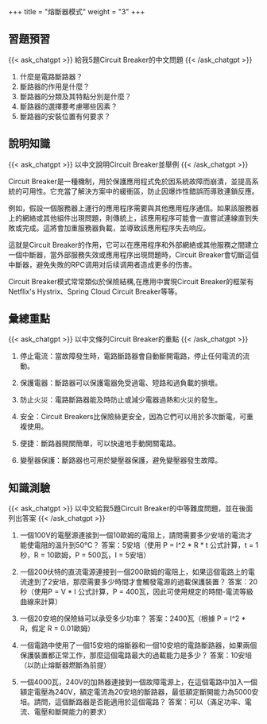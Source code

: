 +++
title = "熔斷器模式"
weight = "3"
+++
## 習題預習
{{< ask_chatgpt >}}
給我5題Circuit Breaker的中文問題
{{< /ask_chatgpt >}}



1. 什麼是電路斷路器？
2. 斷路器的作用是什麼？
3. 斷路器的分類及其特點分別是什麼？
4. 斷路器的選擇要考慮哪些因素？
5. 斷路器的安裝位置有何要求？   

## 說明知識
{{< ask_chatgpt >}}
以中文說明Circuit Breaker並舉例
{{< /ask_chatgpt >}}



Circuit Breaker是一種機制，用於保護應用程式免於因系統故障而崩潰，並提高系統的可用性。它充當了解決方案中的緩衝區，防止因爆炸性錯誤而導致連鎖反應。

例如，假設一個服務器上運行的應用程序需要與其他應用程序通信。如果該服務器上的網絡或其他組件出現問題，則傳統上，該應用程序可能會一直嘗試連線直到失敗或完成。這將會加重服務器負載，並導致該應用程序失去响应。

這就是Circuit Breaker的作用，它可以在應用程序和外部網絡或其他服務之間建立一個中斷器，當外部服務失效或應用程序出現問題時，Circuit Breaker會切斷這個中斷器，避免失敗的RPC调用对后续调用者造成更多的伤害。

Circuit Breaker模式常常類似於保險結構,在應用中實現Circuit Breaker的框架有 Netflix's Hystrix、Spring Cloud Circuit Breaker等等。   

## 彙總重點
{{< ask_chatgpt >}}
以中文條列Circuit Breaker的重點
{{< /ask_chatgpt >}}



1. 停止電流：當故障發生時，電路斷路器會自動斷開電路，停止任何電流的流動。

2. 保護電器：斷路器可以保護電器免受過電、短路和過負載的損壞。

3. 防止火災：電路斷路器能及時防止或減少電器過熱和火災的發生。

4. 安全：Circuit Breakers比保險絲更安全，因為它們可以用於多次斷電，可重複使用。

5. 便捷：斷路器開關簡單，可以快速地手動開關電路。

6. 變壓器保護：斷路器也可用於變壓器保護，避免變壓器發生故障。   

## 知識測驗
{{< ask_chatgpt >}}
以中文給我5題Circuit Breaker的中等難度問題，並在後面列出答案
{{< /ask_chatgpt >}}



1. 一個100V的電壓源連接到一個10歐姆的電阻上，請問需要多少安培的電流才能使電阻的溫升到50℃？
答案：5安培（使用 P = I^2 * R * t 公式計算，t = 1秒，R = 10歐姆，P = 500瓦，I = 5安培）

2. 一個200伏特的直流電源連接到一個200歐姆的電阻上，如果這個電路上的電流達到了2安培，那麼需要多少時間才會觸發電源的過載保護裝置？
答案：20秒（使用P = V * I 公式計算，P = 400瓦，因此可使用規定的時間-電流等級曲線來計算）

3. 一個20安培的保險絲可以承受多少功率？
答案：2400瓦（根據 P = I^2 * R，假定 R = 0.01歐姆）

4. 一個電路中使用了一個15安培的熔斷器和一個10安培的電路斷路器，如果兩個保護裝置都正常工作，那麼這個電路最大的過載能力是多少？
答案：10安培（以防止熔斷器燃斷為前提）

5. 一個4000瓦，240V的加熱器連接到一個故障電源上，在這個電路中加入一個額定電壓為240V，額定電流為20安培的斷路器，最低額定斷開能力為5000安培。請問，這個斷路器是否能適用於這個電路？
答案：可以（滿足功率、電流、電壓和斷開能力的要求）   

